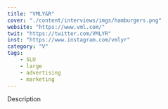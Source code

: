 ```yaml
---
title: "VMLY&R"
cover: "./content/interviews/imgs/hamburgers.png"
website: "https://www.vml.com/"
twit: "https://twitter.com/VMLYR"
inst: "https://www.instagram.com/vmlyr"
category: "V"
tags:
    - SLU
    - large
    - advertising
    - marketing
---
```


Description
